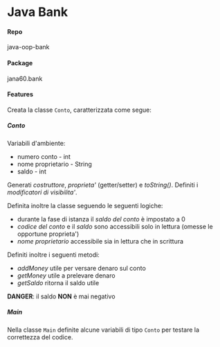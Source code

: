 # Java Bank

#### Repo
java-oop-bank

#### Package
jana60.bank

#### Features
Creata la classe `Conto`, caratterizzata come segue:

##### Conto
Variabili d'ambiente:
- numero conto - int
- nome proprietario - String
- saldo - int

Generati *costruttore*, *proprieta'* (getter/setter) e *toString()*.
Definiti i *modificatori di visibilita'*.

Definita inoltre la classe seguendo le seguenti logiche:
- durante la fase di istanza il *saldo del conto* è impostato a 0
- *codice del conto* e il *saldo* sono accessibili solo in lettura (omesse le opportune proprieta')
- *nome proprietario* accessibile sia in lettura che in scrittura

Definiti inoltre i seguenti metodi:
- *addMoney* utile per versare denaro sul conto
- *getMoney* utile a prelevare denaro
- *getSaldo* ritorna il saldo utile

**DANGER**: il saldo **NON** è mai negativo

##### Main
Nella classe `Main` definite alcune variabili di tipo `Conto` per testare la correttezza del codice.
